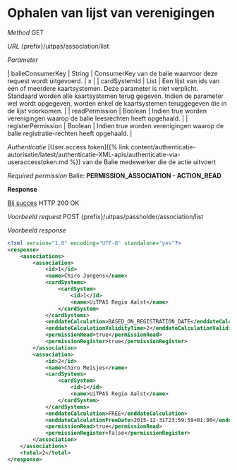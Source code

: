 ---
---

# Ophalen van lijst van verenigingen

_Method_
GET

_URL_
{prefix}/uitpas/association/list

_Parameter_

| balieConsumerKey | String | ConsumerKey van de balie waarvoor deze request wordt uitgevoerd. | x |
| cardSystemId | List<long> | Een lijst van ids van een of meerdere kaartsystemen. Deze parameter is niet verplicht. Standaard worden alle kaartsystemen terug gegeven. Indien de parameter wel wordt opgegeven, worden enkel de kaartsystemen teruggegeven die in de lijst voorkomen. |
| readPermission | Boolean | Indien true worden verenigingen waarop de balie leesrechten heeft opgehaald. |
| registerPermission | Boolean | Indien true worden verenigingen waarop de balie registratie-rechten heeft opgehaald. |

_Authenticatie_
[User access token]({% link content/authenticatie-autorisatie/latest/authenticatie-XML-apis/authenticatie-via-useraccesstoken.md %}) van de Balie medewerker die de actie uitvoert

_Required permission_
Balie: **PERMISSION_ASSOCIATION - ACTION_READ**

**Response**

<u>Bij succes</u>
HTTP 200 OK

_Voorbeeld request_
POST {prefix}/uitpas/passholder/association/list

_Voorbeeld response_


~~~xml
<?xml version="1.0" encoding="UTF-8" standalone="yes"?>
<response>
    <associations>
        <association>
            <id>1</id>
            <name>Chiro Jongens</name>
            <cardSystems>
            	<cardSystem>
                	<id>1</id>
                	<name>UiTPAS Regio Aalst</name>
              	</cardSystem>
            </cardSystems>
            <enddateCalculation>BASED_ON_REGISTRATION_DATE</enddateCalculation>
            <enddateCalculationValidityTime>2</enddateCalculationValidityTime>
            <permissionRead>true</permissionRead>
            <permissionRegister>true</permissionRegister>
        </association>
        <association>
            <id>2</id>
            <name>Chiro Meisjes</name>
            <cardSystems>
            	<cardSystem>
                	<id>1</id>
                	<name>UiTPAS Regio Aalst</name>
              	</cardSystem>
            </cardSystems>
            <enddateCalculation>FREE</enddateCalculation>
            <enddateCalculationFreeDate>2015-12-31T23:59:59+01:00</enddateCalculationFreeDate>
            <permissionRead>true</permissionRead>
            <permissionRegister>false</permissionRegister>
        </association>
    </associations>
    <total>2</total>
</response>
~~~
